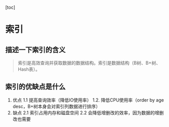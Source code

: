 [toc]

# 索引
## 描述一下索引的含义
> 索引是高效查询并获取数据的数据结构。索引是数据结构（B树、B+树、Hash表）。

## 索引的优缺点是什么
1. 优点
1.1 提高查询效率（降低IO使用率）
1.2. 降低CPU使用率（order by age desc，B+树本身会对索引列数据进行排序）
2. 缺点 
2.1 索引占用内存和磁盘空间
2.2 会降低增删改的效率，因为数据的增删改也需要
